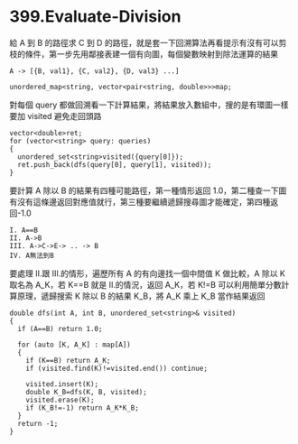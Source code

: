 # 399.Evaluate-Division

給 A 到 B 的路徑求 C 到 D 的路徑，就是套一下回溯算法再看提示有沒有可以剪枝的條件，第一步先用鄰接表建一個有向圖，每個變數映射到除法運算的結果

```
A -> [{B, val1}, {C, val2}, {D, val3} ...]

unordered_map<string, vector<pair<string, double>>>map;
```

對每個 query 都做回溯看一下計算結果，將結果放入數組中，搜的是有環圖一樣要加 visited 避免走回頭路

```
vector<double>ret;
for (vector<string> query: queries)
{
  unordered_set<string>visited({query[0]});
  ret.push_back(dfs(query[0], query[1], visited));
}
```

要計算 A 除以 B 的結果有四種可能路徑，第一種情形返回 1.0，第二種查一下圖有沒有這條邊返回對應值就行，第三種要繼續遞歸搜尋圖才能確定，第四種返回-1.0

```
I. A==B
II. A->B
III. A->C->E-> .. -> B
IV. A無法到B
```

要處理 II.跟 III.的情形，遍歷所有 A 的有向邊找一個中間值 K 做比較，A 除以 K 取名為 A_K，若 K==B 就是 II.的情況，返回 A_K，若 K!=B 可以利用簡單分數計算原理，遞歸搜索 K 除以 B 的結果 K_B，將 A_K 乘上 K_B 當作結果返回

```
double dfs(int A, int B, unordered_set<string>& visited)
{
  if (A==B) return 1.0;

  for (auto [K, A_K] : map[A])
  {
    if (K==B) return A_K;
    if (visited.find(K)!=visited.end()) continue;

    visited.insert(K);
    double K_B=dfs(K, B, visited);
    visited.erase(K);
    if (K_B!=-1) return A_K*K_B;
  }
  return -1;
}
```
